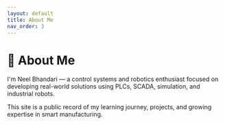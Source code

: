 ```yaml
---
layout: default
title: About Me
nav_order: 3
---
```


# 👤 About Me

I'm Neel Bhandari — a control systems and robotics enthusiast focused on developing real-world solutions using PLCs, SCADA, simulation, and industrial robots.

This site is a public record of my learning journey, projects, and growing expertise in smart manufacturing.
